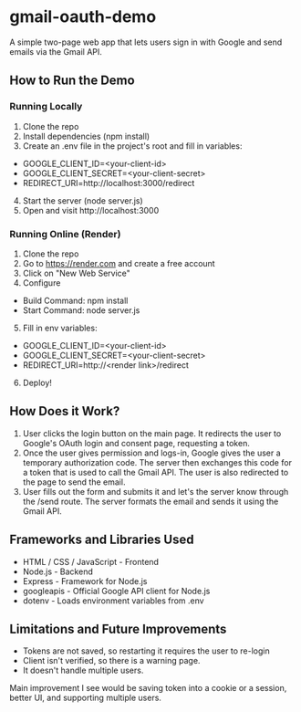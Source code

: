 # gmail-oauth-demo
A simple two-page web app that lets users sign in with Google and send emails via the Gmail API.

## How to Run the Demo
### Running Locally
1. Clone the repo
2. Install dependencies (npm install)
3. Create an .env file in the project's root and fill in variables:
- GOOGLE_CLIENT_ID=\<your-client-id\>
- GOOGLE_CLIENT_SECRET=\<your-client-secret\>
- REDIRECT_URI=http://localhost:3000/redirect
4. Start the server (node server.js)
5. Open and visit http://localhost:3000

### Running Online (Render)
1. Clone the repo
2. Go to https://render.com and create a free account
3. Click on "New Web Service"
4. Configure 
- Build Command: npm install
- Start Command: node server.js
5. Fill in env variables:
- GOOGLE_CLIENT_ID=\<your-client-id\>
- GOOGLE_CLIENT_SECRET=\<your-client-secret\>
- REDIRECT_URI=http://\<render link\>/redirect
6. Deploy!

## How Does it Work?
1. User clicks the login button on the main page. It redirects the user to Google's OAuth login and consent page, requesting a token.
2. Once the user gives permission and logs-in, Google gives the user a temporary authorization code. The server then exchanges this code for a token that is used to call the Gmail API. The user is also redirected to the page to send the email.
3. User fills out the form and submits it and let's the server know through the /send route. The server formats the email and sends it using the Gmail API.

## Frameworks and Libraries Used
- HTML / CSS / JavaScript - Frontend
- Node.js - Backend
- Express - Framework for Node.js
- googleapis - Official Google API client for Node.js
- dotenv - Loads environment variables from .env

## Limitations and Future Improvements
- Tokens are not saved, so restarting it requires the user to re-login
- Client isn't verified, so there is a warning page.
- It doesn't handle multiple users.

Main improvement I see would be saving token into a cookie or a session, better UI, and supporting multiple users. 